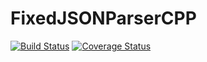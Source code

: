 # FixedJSONParserCPP

[![Build Status](https://travis-ci.org/Grauniad/FixedJSONParserCPP.svg?branch=master)](https://travis-ci.org/Grauniad/FixedJSONParserCPP)
[![Coverage Status](https://coveralls.io/repos/github/Grauniad/FixedJSONParserCPP/badge.svg?branch=master)](https://coveralls.io/github/Grauniad/FixedJSONParserCPP?branch=master)
